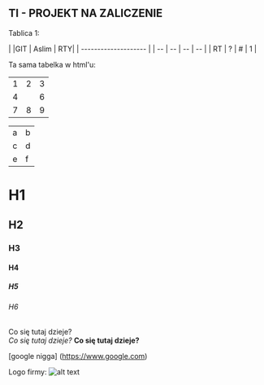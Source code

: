 ## TI - PROJEKT NA ZALICZENIE

Tablica 1:

|    |GIT | Aslim | RTY|
| -------------------- |
| -- | -- |   --  | -- |
| RT |  ? |   #   |  1 |

Ta sama tabelka w html'u:

<TABLE>
  <TR><TD>1 <TD>2 <TD>3
  <TR><TD colspan="2">4 <TD>6
  <TR><TD>7 <TD>8 <TD>9
</TABLE>

<TABLE>
  <TR><TD>a <TD>b
  <TR><TD>c <TD>d
  <TR><TD>e <TD>f
</TABLE>

# H1
## H2
### H3
#### H4
##### H5
###### H6
Co się tutaj dzieje?  
*Co się tutaj dzieje?*
**Co się tutaj dzieje?**

[google nigga] (https://www.google.com)

[logo]: http://fc07.deviantart.net/fs70/i/2010/206/c/d/Pixel_Mario_by_FinalGamers_2012.jpg "MARIO"

Logo firmy: 
![alt text][logo]
